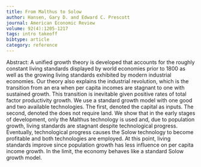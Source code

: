 ```yaml
---
title: From Malthus to Solow
author: Hansen, Gary D. and Edward C. Prescott
journal: American Economic Review
volume: 92(4):1205-1217
tags: intro takeoff
bibtype: article
category: reference
---
```

Abstract: A unified growth theory is developed that accounts for the roughly constant living standards displayed by world economies prior to 1800 as well as the growing living standards exhibited by modern industrial economies. Our theory also explains the industrial revolution, which is the transition from an era when per capita incomes are stagnant to one with sustained growth. This transition is inevitable given positive rates of total factor productivity growth. We use a standard growth model with one good and two available technologies. The first, denoted the capital as inputs. The second, denoted the does not require land. We show that in the early stages of development, only the Malthus technology is used and, due to population growth, living standards are stagnant despite technological progress. Eventually, technological progress causes the Solow technology to become profitable and both technologies are employed. At this point, living standards improve since population growth has less influence on per capita income growth. In the limit, the economy behaves like a standard Solow growth model.
